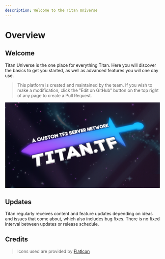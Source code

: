 ```yaml
---
description: Welcome to the Titan Universe
---
```


# Overview

## Welcome

Titan Universe is the one place for everything Titan. Here you will discover the basics to get you started, as well as advanced features you will one day use.

> This platform is created and maintained by the team. If you wish to make a modification, click the "Edit on GitHub" button on the top right of any page to create a Pull Request.

![by Leeroy](.gitbook/assets/universe.png)

## Updates

Titan regularly receives content and feature updates depending on ideas and issues that come about, which also includes bug fixes. There is no fixed interval between updates or release schedule.

## Credits

> Icons used are provided by [FlatIcon](https://flaticon.com)


